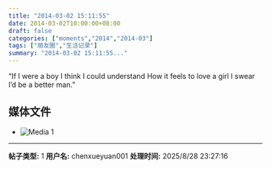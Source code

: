 ```yaml
---
title: "2014-03-02 15:11:55"
date: 2014-03-02T10:00:00+08:00
draft: false
categories: ["moments","2014","2014-03"]
tags: ["朋友圈","生活记录"]
summary: "2014-03-02 15:11:55..."
---
```


“If I were a boy
I think I could understand
How it feels to love a girl
I swear I’d be a better man.”

## 媒体文件

- ![Media 1](/Moments/photos/2014-03-02/201403021511550.jpg)

---

**帖子类型:** 1
**用户名:** chenxueyuan001
**处理时间:** 2025/8/28 23:27:16